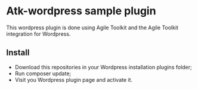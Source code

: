 # Atk-wordpress sample plugin

This wordpress plugin is done using Agile Toolkit and the Agile Toolkit integration for Wordpress.

## Install

 - Download this repositories in your Wordpress installation plugins folder;
 - Run composer update;
 - Visit you Wordpress plugin page and activate it.